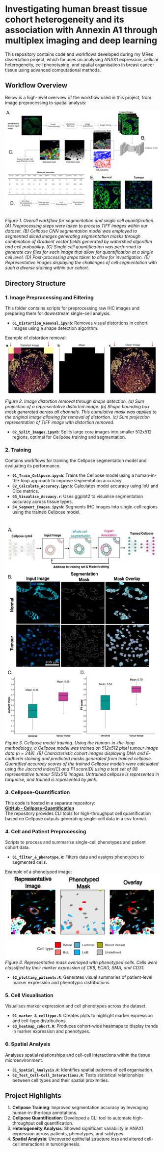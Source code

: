 # Investigating human breast tissue cohort heterogeneity and its association with Annexin A1 through multiplex imaging and deep learning

This repository contains code and workflows developed during my MRes dissertation project, which focuses on analysing ANAX1 expression, cellular heterogeneity, cell phenotyping, and spatial organisation in breast cancer tissue using advanced computational methods.  
## Workflow Overview  

Below is a high-level overview of the workflow used in this project, from image preprocessing to spatial analysis:  

![Workflow](images/workflow.png)  

*Figure 1. Overall workflow for segmentation and single cell quantification. (A) Preprocessing steps were taken to process TIFF images within our dataset. (B) Cellpose CNN segmentation model was employed to segmented sliced images generating segmentation masks through combination of Gradient vector fields generated by watershed algorithm and cell probability. (C) Single cell quantification was performed to generate csv files for each image that allow for quantification at a single cell level. (D) Post-processing steps taken to allow for investigation. (E) Representative images displaying the challenges of cell segmentation with such a diverse staining within our cohort.*  

## Directory Structure  

### 1. Image Preprocessing and Filtering  
This folder contains scripts for preprocessing raw IHC images and preparing them for downstream single-cell analysis.  

- **`01_Distortion_Removal.ipynb`**: Removes visual distortions in cohort images using a shape detection algorithm. 

Example of distortion removal:  
  ![Distortion Removal](images/distortion.png)   
*Figure 2. Image distortion removal through shape detection. (a) Sum projection of a representative distorted image. (b) Shape bounding box mask generated across all channels. This cumulative mask was applied to the original image allowing for removal of distortion. (c) Sum projection representation of TIFF image with distortion removed.*

- **`02_Split_Images.ipynb`**: Splits large core images into smaller 512x512 regions, optimal for Cellpose training and segmentation.  

### 2. Training  
Contains workflows for training the Cellpose segmentation model and evaluating its performance.  

- **`01_Train_Cellpose.ipynb`**: Trains the Cellpose model using a human-in-the-loop approach to improve segmentation accuracy.  
- **`02_Calculate_Accuracy.ipynb`**: Calculates model accuracy using IoU and Dice metrics.  
- **`03_Visualise_Accuacy.r`**: Uses ggplot2 to visualise segmentation accuracy across tissue types.  
- **`04_Segment_Images.ipynb`**: Segments IHC images into single-cell regions using the trained Cellpose model.  

![Training Image](images/training.png)  
*Figure 3. Cellpose model training. Using the Human-in-the-loop methodology, a Cellpose model was trained on 512x512 pixel tumour image data (n = 248). (B) Characteristic cohort images displaying DNA and E-cadherin staining and predicted masks generated from trained cellpose. Quantified accuracy scores of the trained Cellpose models were calculated using the Jaccard index(C) and F1 score(D) using a test set of 98 representative tumour 512x512 images. Untrained cellpose is represented in turquoise, and trained is represented by pink.*
### 3. Cellpose-Quantification  
This code is hosted in a separate repository:  
[**GitHub - Cellpose-Quantification**](https://github.com/milesbailey121/cellpose-quantification)  
The repository provides CLI tools for high-throughput cell quantification based on Cellpose outputs generating single-cell data in a csv format.  

### 4. Cell and Patient Preprocessing  
Scripts to process and summarise single-cell phenotypes and patient cohort data.  

- **`01_filter_&_phenotype.R`**: Filters data and assigns phenotypes to segmented cells.  

 Example of a phenotyped image:  
  ![Phenotyped Image](images/phenotype_image.png)  
*Figure 4. Representative mask overlayed with phenotyped cells. Cells were classified by their marker expression of CK8, ECAD, SMA, and CD31.*
- **`02_plotting_patients.R`**: Generates visual summaries of patient-level marker expression and phenotypic distributions.  

### 5. Cell Visualisation  
Visualises marker expression and cell phenotypes across the dataset.  

- **`01_marker_&_celltype.R`**: Creates plots to highlight marker expression and cell-type distributions.  
- **`03_heatmap_cohort.R`**: Produces cohort-wide heatmaps to display trends in marker expression and phenotypes.  

### 6. Spatial Analysis  
Analyses spatial relationships and cell-cell interactions within the tissue microenvironment.  

- **`01_Spatial_Analysis.R`**: Identifies spatial patterns of cell organisation.  
- **`02_Test_Cell-Cell_Interactions.R`**: Tests statistical relationships between cell types and their spatial proximities.  

## Project Highlights  
1. **Cellpose Training**: Improved segmentation accuracy by leveraging human-in-the-loop annotations.  
2. **Cellpose Quantification**: Developed a CLI tool to automate high-throughput cell quantification.  
3. **Heterogeneity Analysis**: Showed significant variability in ANAX1 expression across patients, phenotypes, and subtypes.  
4. **Spatial Analysis**: Uncovered epithelial structure loss and altered cell-cell interactions in tumorigenesis.  
